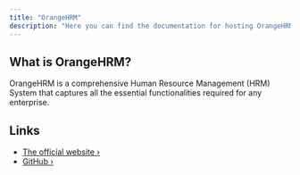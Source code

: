 ```yaml
---
title: "OrangeHRM"
description: "Here you can find the documentation for hosting OrangeHRM with Coolify."
---
```


<ZoomableImage src="/docs/images/services/orangehrm-logo.webp" />


## What is OrangeHRM?
OrangeHRM is a comprehensive Human Resource Management (HRM) System that captures all the essential functionalities required for any enterprise.


## Links

- [The official website ›](https://orangehrm.com/?utm_source=coolify.io)
- [GitHub ›](https://github.com/orangehrm/orangehrm?utm_source=coolify.io)